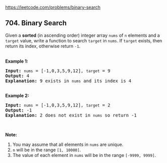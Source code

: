 https://leetcode.com/problems/binary-search

## 704. Binary Search

<div><p>Given a <strong>sorted</strong> (in ascending order) integer array <code>nums</code> of <code>n</code> elements and a <code>target</code> value, write a function to search <code>target</code> in <code>nums</code>. If <code>target</code> exists, then return its index, otherwise return <code>-1</code>.</p>
<p><br/>
<strong>Example 1:</strong></p>
<pre><strong>Input:</strong> <code>nums</code> = [-1,0,3,5,9,12], <code>target</code> = 9
<strong>Output:</strong> 4
<strong>Explanation:</strong> 9 exists in <code>nums</code> and its index is 4

</pre>
<p><strong>Example 2:</strong></p>
<pre><strong>Input:</strong> <code>nums</code> = [-1,0,3,5,9,12], <code>target</code> = 2
<strong>Output:</strong> -1
<strong>Explanation:</strong> 2 does not exist in <code>nums</code> so return -1
</pre>
<p> </p>
<p><strong>Note:</strong></p>
<ol>
<li>You may assume that all elements in <code>nums</code> are unique.</li>
<li><code>n</code> will be in the range <code>[1, 10000]</code>.</li>
<li>The value of each element in <code>nums</code> will be in the range <code>[-9999, 9999]</code>.</li>
</ol>
</div>
